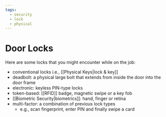 ```yaml
---
tags:
  - security
  - lock
  - physical
---
```

# Door Locks

Here are some locks that you might encounter while on the job:

- conventional locks i.e., [[Physical Keys|lock & key]]
- deadbolt: a physical large bolt that extends from inside the door into the door frame
- electronic: keyless PIN-type locks
- token-based: [[RFID]] badge, magnetic swipe or a key fob
- [[Biometric Security|biometrics]]: hand, finger or retina
- multi-factor: a combination of previous lock types
    - e.g., scan fingerprint, enter PIN and finally swipe a card
